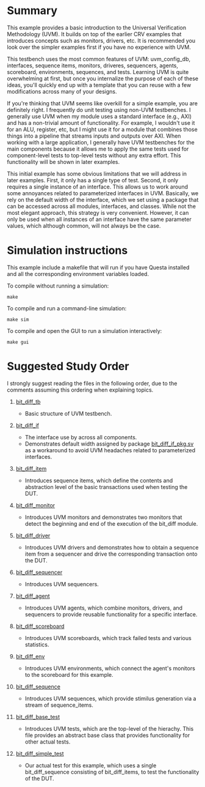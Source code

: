 # Summary

This example provides a basic introduction to the Universal Verification Methodology (UVM). It builds on top of the earlier CRV
examples that introduces concepts such as monitors, drivers, etc. It is recommended you look over the simpler examples first if
you have no experience with UVM.

This testbench uses the most common features of UVM: uvm_config_db, interfaces, sequence items, monitors, driveres, sequencers,
agents, scoreboard, environments, sequences, and tests. Learning UVM is quite overwhelming at first, but once you internalize 
the purpose of each of these ideas, you'll quickly end up with a template that you can reuse with a few modifications across
many of your designs.

If you're thinking that UVM seems like overkill for a simple example, you are definitely right. I frequently do unit testing
using non-UVM testbenches. I generally use UVM when my module uses a standard interface (e.g., AXI) and has a non-trivial 
amount of functionality. For example, I wouldn't use it for an ALU, register, etc, but I might use it for a module that 
combines those things into a pipeline that streams inputs and outputs over AXI. When working with a large application,
I generally have UVM testbenches for the main components because it allows me to apply the same tests used for component-level
tests to top-level tests without any extra effort. This functionality will be shown in later examples. 

This initial example has some obvious limitations that we will address in later examples. First, it only has a single type of
test. Second, it only requires a single instance of an interface. This allows us to work around some annoyances related
to parameterized interfaces in UVM. Basically, we rely on the default width of the interface, which we set using a package
that can be accessed across all modules, interfaces, and classes. While not the most elegant approach, this strategy is
very convenient. However, it can only be used when all instances of an interface have the same parameter values, which although
common, will not always be the case.

# Simulation instructions

This example include a makefile that will run if you have Questa installed and
all the corresponding environment variables loaded.

To compile without running a simulation:

`make`

To compile and run a command-line simulation:

`make sim`

To compile and open the GUI to run a simulation interactively:

`make gui`

# Suggested Study Order

I strongly suggest reading the files in the following order, due to the comments assuming this ordering when explaining topics.

1. [bit_diff_tb](bit_diff_tb.sv)    
    - Basic structure of UVM testbench.

1. [bit_diff_if](bit_diff_if.svh)    
    - The interface use by across all components.
    - Demonstrates default width assigned by package [bit_diff_if_pkg.sv](bit_diff_if_pkg.sv) as a workaround to avoid UVM headaches related to parameterized interfaces.

1. [bit_diff_item](bit_diff_item.svh)    
    - Introduces sequence items, which define the contents and abstraction level of the basic transactions used when testing the DUT.

1. [bit_diff_monitor](bit_diff_monitor.svh)    
    - Introduces UVM monitors and demonstrates two monitors that detect the beginning and end of the execution of the bit_diff module.

1. [bit_diff_driver](bit_diff_driver.svh)    
    - Introduces UVM drivers and demonstrates how to obtain a sequence item from a sequencer and drive the corresponding transaction onto the DUT.

1. [bit_diff_sequencer](bit_diff_sequencer.svh)    
    - Introduces UVM sequencers.

1. [bit_diff_agent](bit_diff_agent.svh)    
    - Introduces UVM agents, which combine monitors, drivers, and sequencers to provide reusable functionality for a specific interface.

1. [bit_diff_scoreboard](bit_diff_scoreboard.svh)    
    - Introduces UVM scoreboards, which track failed tests and various statistics.

1. [bit_diff_env](bit_diff_env.svh)    
    - Introduces UVM environments, which connect the agent's monitors to the scoreboard for this example.

1. [bit_diff_sequence](bit_diff_sequence.svh)    
    - Introduces UVM sequences, which provide stimilus generation via a stream of sequence_items.

1. [bit_diff_base_test](bit_diff_base_test.svh)    
    - Introduces UVM tests, which are the top-level of the hierachy. This file provides an abstract base class that provides functionality for other actual tests.

1. [bit_diff_simple_test](bit_diff_simple_test.svh)    
    - Our actual test for this example, which uses a single bit_diff_sequence consisting of bit_diff_items, to test the functionality of the DUT.